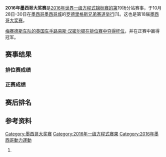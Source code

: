**2016年墨西哥大奖赛**是[2016年世界一级方程式锦标赛的第](https://zh.wikipedia.org/wiki/2016年世界一级方程式锦标赛 "wikilink")19场分站赛事，于10月28日-30日在[墨西哥](../Page/墨西哥.md "wikilink")[墨西哥城](../Page/墨西哥城.md "wikilink")的[罗德里格斯兄弟赛道举行](https://zh.wikipedia.org/wiki/罗德里格斯兄弟赛道 "wikilink")\[1\]。这也是第18届[墨西哥大奖赛](https://zh.wikipedia.org/wiki/墨西哥大奖赛 "wikilink")。

[梅赛德斯车队的英国车手](https://zh.wikipedia.org/wiki/梅赛德斯车队 "wikilink")[路易斯·汉密尔顿在排位赛中夺得杆位](https://zh.wikipedia.org/wiki/路易斯·汉密尔顿 "wikilink")，并在正赛中赢得冠军。

## 赛事结果

### 排位赛成绩

### 正赛成绩

## 赛后排名

## 参考资料

[Category:墨西哥大奖赛](https://zh.wikipedia.org/wiki/Category:墨西哥大奖赛 "wikilink") [Category:2016年一级方程式赛果](https://zh.wikipedia.org/wiki/Category:2016年一级方程式赛果 "wikilink") [Category:2016年墨西哥動力運動](https://zh.wikipedia.org/wiki/Category:2016年墨西哥動力運動 "wikilink")

1.